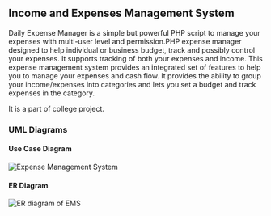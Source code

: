 ## Income and Expenses Management System

Daily Expense Manager is a  simple but powerful PHP script to manage your expenses with multi-user level and permission.PHP expense manager designed to help individual or business budget, track and possibly control your expenses. It supports tracking of both your expenses and income. This expense management system provides an integrated set of features to help you to manage your expenses and cash flow. It provides the ability to group your income/expenses into categories and lets you set a budget and track expenses in the category.

It is a part of college project.

### UML Diagrams

#### Use Case Diagram

![Expense Management System](https://user-images.githubusercontent.com/50696909/147335484-b3f7e173-e0f9-487a-aaf2-cd4055346fb3.png)

#### ER Diagram

![ER diagram of EMS](https://user-images.githubusercontent.com/50696909/147335613-6b33410e-d683-4bb0-977e-1ccb4bc0db93.png)